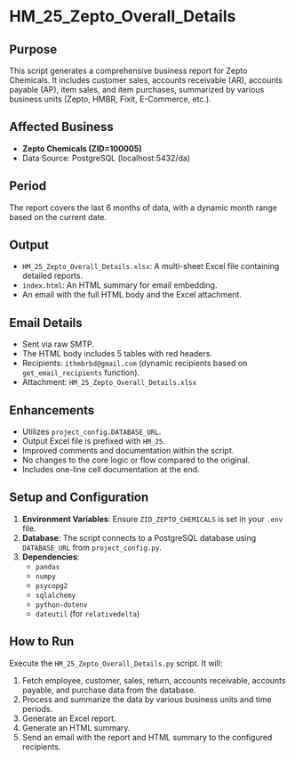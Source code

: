 # HM_25_Zepto_Overall_Details

## Purpose
This script generates a comprehensive business report for Zepto Chemicals. It includes customer sales, accounts receivable (AR), accounts payable (AP), item sales, and item purchases, summarized by various business units (Zepto, HMBR, Fixit, E-Commerce, etc.).

## Affected Business
- **Zepto Chemicals (ZID=100005)**
- Data Source: PostgreSQL (localhost:5432/da)

## Period
The report covers the last 6 months of data, with a dynamic month range based on the current date.

## Output
- `HM_25_Zepto_Overall_Details.xlsx`: A multi-sheet Excel file containing detailed reports.
- `index.html`: An HTML summary for email embedding.
- An email with the full HTML body and the Excel attachment.

## Email Details
- Sent via raw SMTP.
- The HTML body includes 5 tables with red headers.
- Recipients: `ithmbrbd@gmail.com` (dynamic recipients based on `get_email_recipients` function).
- Attachment: `HM_25_Zepto_Overall_Details.xlsx`

## Enhancements
- Utilizes `project_config.DATABASE_URL`.
- Output Excel file is prefixed with `HM_25`.
- Improved comments and documentation within the script.
- No changes to the core logic or flow compared to the original.
- Includes one-line cell documentation at the end.

## Setup and Configuration
1.  **Environment Variables**: Ensure `ZID_ZEPTO_CHEMICALS` is set in your `.env` file.
2.  **Database**: The script connects to a PostgreSQL database using `DATABASE_URL` from `project_config.py`.
3.  **Dependencies**:
    - `pandas`
    - `numpy`
    - `psycopg2`
    - `sqlalchemy`
    - `python-dotenv`
    - `dateutil` (for `relativedelta`)

## How to Run
Execute the `HM_25_Zepto_Overall_Details.py` script. It will:
1.  Fetch employee, customer, sales, return, accounts receivable, accounts payable, and purchase data from the database.
2.  Process and summarize the data by various business units and time periods.
3.  Generate an Excel report.
4.  Generate an HTML summary.
5.  Send an email with the report and HTML summary to the configured recipients.